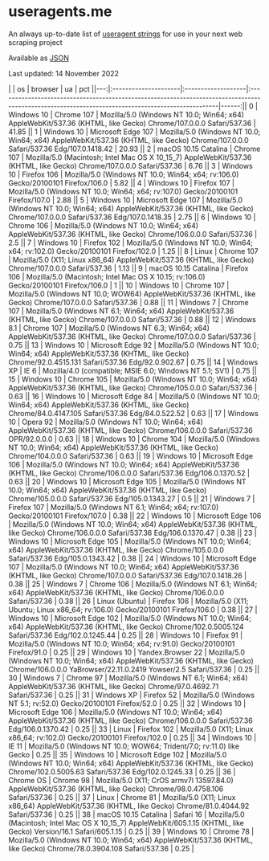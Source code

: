 # useragents.me
An always up-to-date list of [useragent strings](https://www.useragents.me) for use in your next web scraping project

Available as [JSON](https://www.useragents.me/api)

Last updated: 14 November 2022


|    | os                   | browser            | ua                                                                                                                                                |   pct ||---:|:---------------------|:-------------------|:--------------------------------------------------------------------------------------------------------------------------------------------------|------:||  0 | Windows 10           | Chrome 107         | Mozilla/5.0 (Windows NT 10.0; Win64; x64) AppleWebKit/537.36 (KHTML, like Gecko) Chrome/107.0.0.0 Safari/537.36                                   | 41.85 ||  1 | Windows 10           | Microsoft Edge 107 | Mozilla/5.0 (Windows NT 10.0; Win64; x64) AppleWebKit/537.36 (KHTML, like Gecko) Chrome/107.0.0.0 Safari/537.36 Edg/107.0.1418.42                 | 20.93 ||  2 | macOS 10.15 Catalina | Chrome 107         | Mozilla/5.0 (Macintosh; Intel Mac OS X 10_15_7) AppleWebKit/537.36 (KHTML, like Gecko) Chrome/107.0.0.0 Safari/537.36                             |  6.76 ||  3 | Windows 10           | Firefox 106        | Mozilla/5.0 (Windows NT 10.0; Win64; x64; rv:106.0) Gecko/20100101 Firefox/106.0                                                                  |  5.82 ||  4 | Windows 10           | Firefox 107        | Mozilla/5.0 (Windows NT 10.0; Win64; x64; rv:107.0) Gecko/20100101 Firefox/107.0                                                                  |  2.88 ||  5 | Windows 10           | Microsoft Edge 107 | Mozilla/5.0 (Windows NT 10.0; Win64; x64) AppleWebKit/537.36 (KHTML, like Gecko) Chrome/107.0.0.0 Safari/537.36 Edg/107.0.1418.35                 |  2.75 ||  6 | Windows 10           | Chrome 106         | Mozilla/5.0 (Windows NT 10.0; Win64; x64) AppleWebKit/537.36 (KHTML, like Gecko) Chrome/106.0.0.0 Safari/537.36                                   |  2.5  ||  7 | Windows 10           | Firefox 102        | Mozilla/5.0 (Windows NT 10.0; Win64; x64; rv:102.0) Gecko/20100101 Firefox/102.0                                                                  |  1.25 ||  8 | Linux                | Chrome 107         | Mozilla/5.0 (X11; Linux x86_64) AppleWebKit/537.36 (KHTML, like Gecko) Chrome/107.0.0.0 Safari/537.36                                             |  1.13 ||  9 | macOS 10.15 Catalina | Firefox 106        | Mozilla/5.0 (Macintosh; Intel Mac OS X 10.15; rv:106.0) Gecko/20100101 Firefox/106.0                                                              |  1    || 10 | Windows 10           | Chrome 107         | Mozilla/5.0 (Windows NT 10.0; WOW64) AppleWebKit/537.36 (KHTML, like Gecko) Chrome/107.0.0.0 Safari/537.36                                        |  0.88 || 11 | Windows 7            | Chrome 107         | Mozilla/5.0 (Windows NT 6.1; Win64; x64) AppleWebKit/537.36 (KHTML, like Gecko) Chrome/107.0.0.0 Safari/537.36                                    |  0.88 || 12 | Windows 8.1          | Chrome 107         | Mozilla/5.0 (Windows NT 6.3; Win64; x64) AppleWebKit/537.36 (KHTML, like Gecko) Chrome/107.0.0.0 Safari/537.36                                    |  0.75 || 13 | Windows 10           | Microsoft Edge 92  | Mozilla/5.0 (Windows NT 10.0; Win64; x64) AppleWebKit/537.36 (KHTML, like Gecko) Chrome/92.0.4515.131 Safari/537.36 Edg/92.0.902.67               |  0.75 || 14 | Windows XP           | IE 6               | Mozilla/4.0 (compatible; MSIE 6.0; Windows NT 5.1; SV1)                                                                                           |  0.75 || 15 | Windows 10           | Chrome 105         | Mozilla/5.0 (Windows NT 10.0; Win64; x64) AppleWebKit/537.36 (KHTML, like Gecko) Chrome/105.0.0.0 Safari/537.36                                   |  0.63 || 16 | Windows 10           | Microsoft Edge 84  | Mozilla/5.0 (Windows NT 10.0; Win64; x64) AppleWebKit/537.36 (KHTML, like Gecko) Chrome/84.0.4147.105 Safari/537.36 Edg/84.0.522.52               |  0.63 || 17 | Windows 10           | Opera 92           | Mozilla/5.0 (Windows NT 10.0; Win64; x64) AppleWebKit/537.36 (KHTML, like Gecko) Chrome/106.0.0.0 Safari/537.36 OPR/92.0.0.0                      |  0.63 || 18 | Windows 10           | Chrome 104         | Mozilla/5.0 (Windows NT 10.0; Win64; x64) AppleWebKit/537.36 (KHTML, like Gecko) Chrome/104.0.0.0 Safari/537.36                                   |  0.63 || 19 | Windows 10           | Microsoft Edge 106 | Mozilla/5.0 (Windows NT 10.0; Win64; x64) AppleWebKit/537.36 (KHTML, like Gecko) Chrome/106.0.0.0 Safari/537.36 Edg/106.0.1370.52                 |  0.63 || 20 | Windows 10           | Microsoft Edge 105 | Mozilla/5.0 (Windows NT 10.0; Win64; x64) AppleWebKit/537.36 (KHTML, like Gecko) Chrome/105.0.0.0 Safari/537.36 Edg/105.0.1343.27                 |  0.5  || 21 | Windows 7            | Firefox 107        | Mozilla/5.0 (Windows NT 6.1; Win64; x64; rv:107.0) Gecko/20100101 Firefox/107.0                                                                   |  0.38 || 22 | Windows 10           | Microsoft Edge 106 | Mozilla/5.0 (Windows NT 10.0; Win64; x64) AppleWebKit/537.36 (KHTML, like Gecko) Chrome/106.0.0.0 Safari/537.36 Edg/106.0.1370.47                 |  0.38 || 23 | Windows 10           | Microsoft Edge 105 | Mozilla/5.0 (Windows NT 10.0; Win64; x64) AppleWebKit/537.36 (KHTML, like Gecko) Chrome/105.0.0.0 Safari/537.36 Edg/105.0.1343.42                 |  0.38 || 24 | Windows 10           | Microsoft Edge 107 | Mozilla/5.0 (Windows NT 10.0; Win64; x64) AppleWebKit/537.36 (KHTML, like Gecko) Chrome/107.0.0.0 Safari/537.36 Edg/107.0.1418.26                 |  0.38 || 25 | Windows 7            | Chrome 106         | Mozilla/5.0 (Windows NT 6.1; Win64; x64) AppleWebKit/537.36 (KHTML, like Gecko) Chrome/106.0.0.0 Safari/537.36                                    |  0.38 || 26 | Linux (Ubuntu)       | Firefox 106        | Mozilla/5.0 (X11; Ubuntu; Linux x86_64; rv:106.0) Gecko/20100101 Firefox/106.0                                                                    |  0.38 || 27 | Windows 10           | Microsoft Edge 102 | Mozilla/5.0 (Windows NT 10.0; Win64; x64) AppleWebKit/537.36 (KHTML, like Gecko) Chrome/102.0.5005.124 Safari/537.36 Edg/102.0.1245.44            |  0.25 || 28 | Windows 10           | Firefox 91         | Mozilla/5.0 (Windows NT 10.0; Win64; x64; rv:91.0) Gecko/20100101 Firefox/91.0                                                                    |  0.25 || 29 | Windows 10           | Yandex.Browser 22  | Mozilla/5.0 (Windows NT 10.0; Win64; x64) AppleWebKit/537.36 (KHTML, like Gecko) Chrome/106.0.0.0 YaBrowser/22.11.0.2419 Yowser/2.5 Safari/537.36 |  0.25 || 30 | Windows 7            | Chrome 97          | Mozilla/5.0 (Windows NT 6.1; Win64; x64) AppleWebKit/537.36 (KHTML, like Gecko) Chrome/97.0.4692.71 Safari/537.36                                 |  0.25 || 31 | Windows XP           | Firefox 52         | Mozilla/5.0 (Windows NT 5.1; rv:52.0) Gecko/20100101 Firefox/52.0                                                                                 |  0.25 || 32 | Windows 10           | Microsoft Edge 106 | Mozilla/5.0 (Windows NT 10.0; Win64; x64) AppleWebKit/537.36 (KHTML, like Gecko) Chrome/106.0.0.0 Safari/537.36 Edg/106.0.1370.42                 |  0.25 || 33 | Linux                | Firefox 102        | Mozilla/5.0 (X11; Linux x86_64; rv:102.0) Gecko/20100101 Firefox/102.0                                                                            |  0.25 || 34 | Windows 10           | IE 11              | Mozilla/5.0 (Windows NT 10.0; WOW64; Trident/7.0; rv:11.0) like Gecko                                                                             |  0.25 || 35 | Windows 10           | Microsoft Edge 102 | Mozilla/5.0 (Windows NT 10.0; Win64; x64) AppleWebKit/537.36 (KHTML, like Gecko) Chrome/102.0.5005.63 Safari/537.36 Edg/102.0.1245.33             |  0.25 || 36 | Chrome OS            | Chrome 98          | Mozilla/5.0 (X11; CrOS armv7l 13597.84.0) AppleWebKit/537.36 (KHTML, like Gecko) Chrome/98.0.4758.106 Safari/537.36                               |  0.25 || 37 | Linux                | Chrome 81          | Mozilla/5.0 (X11; Linux x86_64) AppleWebKit/537.36 (KHTML, like Gecko) Chrome/81.0.4044.92 Safari/537.36                                          |  0.25 || 38 | macOS 10.15 Catalina | Safari 16          | Mozilla/5.0 (Macintosh; Intel Mac OS X 10_15_7) AppleWebKit/605.1.15 (KHTML, like Gecko) Version/16.1 Safari/605.1.15                             |  0.25 || 39 | Windows 10           | Chrome 78          | Mozilla/5.0 (Windows NT 10.0; Win64; x64) AppleWebKit/537.36 (KHTML, like Gecko) Chrome/78.0.3904.108 Safari/537.36                               |  0.25 |
